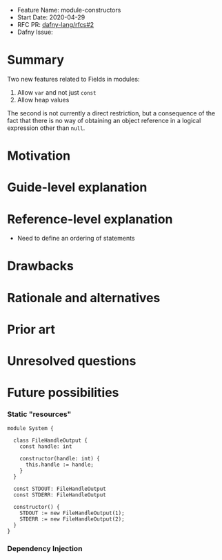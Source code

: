 
- Feature Name: module-constructors
- Start Date: 2020-04-29
- RFC PR: [dafny-lang/rfcs#2](https://github.com/dafny-lang/rfcs/pull/2)
- Dafny Issue: 

# Summary
[summary]: #summary

Two new features related to Fields in modules:

1. Allow `var` and not just `const`
2. Allow heap values

The second is not currently a direct restriction, but a consequence of the fact that there is no way of obtaining an object reference in a logical expression other than `null`.



# Motivation
[motivation]: #motivation

# Guide-level explanation
[guide-level-explanation]: #guide-level-explanation

# Reference-level explanation
[reference-level-explanation]: #reference-level-explanation

* Need to define an ordering of statements

# Drawbacks
[drawbacks]: #drawbacks

# Rationale and alternatives
[rationale-and-alternatives]: #rationale-and-alternatives

# Prior art
[prior-art]: #prior-art

# Unresolved questions
[unresolved-questions]: #unresolved-questions

# Future possibilities
[future-possibilities]: #future-possibilities



### Static "resources"

```dafny
module System {
  
  class FileHandleOutput {
    const handle: int

    constructor(handle: int) {
      this.handle := handle;
    }
  }

  const STDOUT: FileHandleOutput
  const STDERR: FileHandleOutput

  constructor() {
    STDOUT := new FileHandleOutput(1);
    STDERR := new FileHandleOutput(2);
  }
}
```

### Dependency Injection

```dafny

```